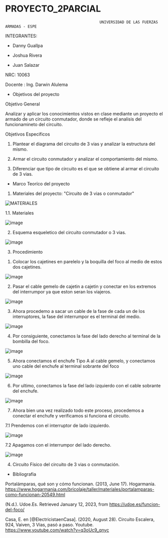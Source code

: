 # PROYECTO_2PARCIAL
                                              UNIVERSIDAD DE LAS FUERZAS ARMADAS - ESPE

INTEGRANTES:

* Danny Guallpa

* Joshua Rivera

* Juan Salazar

NRC: 10063

Docente : Ing. Darwin Alulema

* Objetivos del proyecto

Objetivo General

Analizar y aplicar los conocimientos vistos en clase mediante un proyecto el armado de un circuito conmutador, donde se refleje el analisis del funcionamineto del circuito.

Objetivos Especificos

1. Plantear el diagrama del circuito de 3 vias y analizar la estructura del mismo.

2. Armar el circuito conmutador y analizar el comportamiento del mismo.

3. Diferenciar que tipo de circuito es el que se obtiene al armar el circuito de 3 vias.

* Marco Teoríco del proyecto 

1) Materiales del proyecto: "Circuito de 3 vias o conmutador" 

![MATERIALES](https://user-images.githubusercontent.com/116821649/211951887-54e70fa9-1376-417c-8bf3-51367f159ac8.png)

1.1. Materiales 

![image](https://user-images.githubusercontent.com/116821649/211952451-9ea5ded4-f4cb-4bbe-b400-b46bcb8cabe7.png)

2) Esquema esqueletico del circuito conmutador o 3 vias.

![image](https://user-images.githubusercontent.com/116821649/211702284-95e71993-e516-4c21-b35c-e6bae5911743.png)

3) Procedimiento 

1. Colocar los cajetines en parelelo y la boquilla del foco al medio de estos dos cajetines.

![image](https://user-images.githubusercontent.com/116821649/211955293-5b0511af-127e-4555-a5fa-3814457542a1.png)

2. Pasar el cable gemelo de cajetin a cajetin y conectar en los extremos del interrumpor ya que eston seran los viajeros.

![image](https://user-images.githubusercontent.com/116821649/211955564-389b3c2b-bb16-4934-b8f4-b9b1020028a1.png)

3. Ahora procedemo a sacar un cable de la fase de cada un de los interruptores, la fase del interrumpor es el terminal del medio.

![image](https://user-images.githubusercontent.com/116821649/211955890-e9456532-c5da-4f32-9c25-95b80a6a8d8c.png)

4. Por consiguiente, conectamos la fase del lado derecho al terminal de la bombilla del foco.

![image](https://user-images.githubusercontent.com/116821649/211956100-c43d0ddc-e202-426e-b309-87929a2125f6.png)

5. Ahora conectamos el enchufe Tipo A al cable gemelo, y conectamos uno cable del enchufe al terminal sobrante del foco 

![image](https://user-images.githubusercontent.com/116821649/211956502-4e6f372e-fb58-477f-a2cf-21685c9fcda1.png)

6. Por ultimo, conectamos la fase del lado izquierdo con el cable sobrante del enchufe. 

![image](https://user-images.githubusercontent.com/116821649/211956666-9520c139-d9b6-45cf-9b13-4700e01a6484.png)

7. Ahora bien una vez realizado todo este proceso, procedemos a conectar el enchufe y verificamos si funciona el circuito.

7.1 Prendemos con el interruptor de lado izquierdo.

![image](https://user-images.githubusercontent.com/116821649/211956805-67322584-56f3-49eb-8315-eaaecb551aa9.png)

7.2 Apagamos con el interrumpor del lado derecho.

![image](https://user-images.githubusercontent.com/116821649/211956980-1086fad0-0878-40c0-8376-78c9b821de28.png)

4) Circuito Físico del circuito de 3 vias o conmutación.








* Bibliografia 

Portalámparas, qué son y cómo funcionan. (2013, June 17). Hogarmania. https://www.hogarmania.com/bricolaje/taller/materiales/portalamparas-como-funcionan-20549.html

(N.d.). Udoe.Es. Retrieved January 12, 2023, from https://udoe.es/funcion-del-foco/

Casa, E. en [@ElectricistaenCasa]. (2020, August 28). Circuito Escalera, 924, Vaiven, 3 Vias, pasó a paso. Youtube. https://www.youtube.com/watch?v=q3oUc9_qnyc






